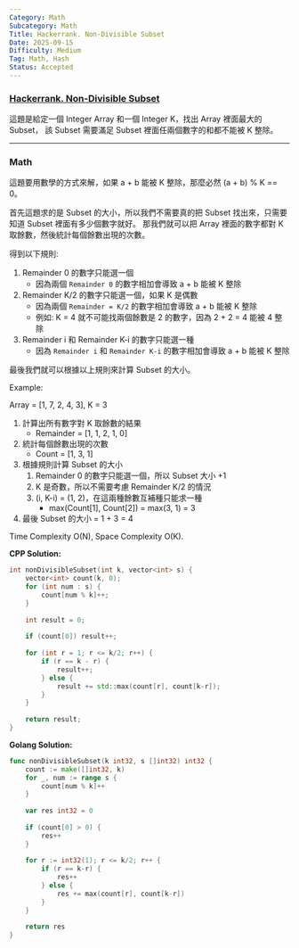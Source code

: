 ```yaml
---
Category: Math
Subcategory: Math
Title: Hackerrank. Non-Divisible Subset
Date: 2025-09-15
Difficulty: Medium
Tag: Math, Hash
Status: Accepted
---
```


### [Hackerrank. Non-Divisible Subset]

[Hackerrank. Non-Divisible Subset]: https://www.hackerrank.com/challenges/non-divisible-subset/problem

這題是給定一個 Integer Array 和一個 Integer K，找出 Array 裡面最大的 Subset，
該 Subset 需要滿足 Subset 裡面任兩個數字的和都不能被 K 整除。

---

### Math

這題要用數學的方式來解，如果 a + b 能被 K 整除，那麼必然 (a + b) % K == 0。

首先這題求的是 Subset 的大小，所以我們不需要真的把 Subset 找出來，只需要知道 Subset 裡面有多少個數字就好。
那我們就可以把 Array 裡面的數字都對 K 取餘數，然後統計每個餘數出現的次數。

得到以下規則:
1. Remainder 0 的數字只能選一個
    -   因為兩個 `Remainder 0` 的數字相加會導致 a + b 能被 K 整除
2. Remainder K/2 的數字只能選一個，如果 K 是偶數
    -   因為兩個 `Remainder = K/2` 的數字相加會導致 a + b 能被 K 整除
    -   例如: K = 4 就不可能找兩個餘數是 2 的數字，因為 2 + 2 = 4 能被 4 整除
3. Remainder i 和 Remainder K-i 的數字只能選一種
    -   因為 `Remainder i` 和 `Remainder K-i` 的數字相加會導致 a + b 能被 K 整除

最後我們就可以根據以上規則來計算 Subset 的大小。

Example:

Array = [1, 7, 2, 4, 3], K = 3

1. 計算出所有數字對 K 取餘數的結果
    -   Remainder = [1, 1, 2, 1, 0]
2. 統計每個餘數出現的次數
    -   Count = [1, 3, 1]
3. 根據規則計算 Subset 的大小
    1.  Remainder 0 的數字只能選一個，所以 Subset 大小 +1
    2.  K 是奇數，所以不需要考慮 Remainder K/2 的情況
    3.  (i, K-i) = (1, 2)，在這兩種餘數互補種只能求一種
        -   max(Count[1], Count[2]) = max(3, 1) = 3
4. 最後 Subset 的大小 = 1 + 3 = 4

Time Complexity O(N), Space Complexity O(K).

**CPP Solution:**
```cpp
int nonDivisibleSubset(int k, vector<int> s) {
    vector<int> count(k, 0);
    for (int num : s) {
        count[num % k]++;
    }
    
    int result = 0;
    
    if (count[0]) result++;
    
    for (int r = 1; r <= k/2; r++) {
        if (r == k - r) {
            result++;
        } else {
            result += std::max(count[r], count[k-r]);
        }
    } 
    
    return result;
}
```

**Golang Solution:**
```go
func nonDivisibleSubset(k int32, s []int32) int32 {
    count := make([]int32, k)
    for _, num := range s {
        count[num % k]++
    }
    
    var res int32 = 0
    
    if (count[0] > 0) {
        res++
    }
    
    for r := int32(1); r <= k/2; r++ {
        if (r == k-r) {
            res++
        } else {
            res += max(count[r], count[k-r])
        }
    }
    
    return res
}
```